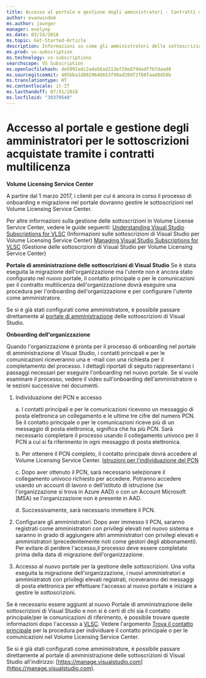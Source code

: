 ```yaml
---
title: Accesso al portale e gestione degli amministratori - Contratti multilicenza | Microsoft Docs
author: evanwindom
ms.author: jaunger
manager: evelynp
ms.date: 03/14/2018
ms.topic: Get-Started-Article
description: Informazioni su come gli amministratori delle sottoscrizioni possono accedere al portale di amministrazione e gestire le sottoscrizioni acquistate tramite i contratti multilicenza
ms.prod: vs-subscription
ms.technology: vs-subscriptions
searchscope: VS Subscription
ms.openlocfilehash: de5992adc2ada56ad213ef29e879dadf7b7daad8
ms.sourcegitcommit: 495bba1d8029646653f99ad20df2f80faad8d58b
ms.translationtype: HT
ms.contentlocale: it-IT
ms.lasthandoff: 07/31/2018
ms.locfileid: "39379540"
---
```

# <a name="accessing-the-portal-and-managing-administrators---for-subscriptions-acquired-through-volume-licensing-vl"></a>Accesso al portale e gestione degli amministratori per le sottoscrizioni acquistate tramite i contratti multilicenza

**Volume Licensing Service Center**

A partire dal 1 marzo 2017, i clienti per cui è ancora in corso il processo di onboarding e migrazione nel portale dovranno gestire le sottoscrizioni nel Volume Licensing Service Center.

Per altre informazioni sulla gestione delle sottoscrizioni in Volume License Service Center, vedere le guide seguenti: [Understanding Visual Studio Subscriptions for VLSC](https://visualstudio.microsoft.com/wp-content/uploads/2016/11/Understanding-Visual-Studio-Subscriptions-Administration-Guide-for-VLSC.pdf) (Informazioni sulle sottoscrizioni di Visual Studio per Volume Licensing Service Center)
[Managing Visual Studio Subscriptions for VLSC](https://visualstudio.microsoft.com/wp-content/uploads/2016/11/Managing-Visual-Studio-Subscriptions-Administration-Guide-for-VLSC.pdf) (Gestione delle sottoscrizioni di Visual Studio per Volume Licensing Service Center)

**Portale di amministrazione delle sottoscrizioni di Visual Studio** Se è stata eseguita la migrazione dell'organizzazione ma l'utente non è ancora stato configurato nel nuovo portale, il contatto principale o per le comunicazioni per il contratto multilicenza dell'organizzazione dovrà eseguire una procedura per l'onboarding dell'organizzazione e per configurare l'utente come amministratore.

Se si è già stati configurati come amministratore, è possibile passare direttamente al [portale di amministrazione](https://manage.visualstudio.com/) delle sottoscrizioni di Visual Studio.

**Onboarding dell'organizzazione**

Quando l'organizzazione è pronta per il processo di onboarding nel portale di amministrazione di Visual Studio, i contatti principali e per le comunicazioni riceveranno una e -mail con una richiesta per il completamento del processo. I dettagli riportati di seguito rappresentano i passaggi necessari per eseguire l'onboarding nel nuovo portale. Se si vuole esaminare il processo, vedere il video sull'onboarding dell'amministratore o le sezioni successive nei documenti.

1.  Individuazione del PCN e accesso

     a. I contatti principali e per le comunicazioni ricevono un messaggio di posta elettronica un collegamento e le ultime tre cifre del numero PCN.  Se il contatto principale o per le comunicazioni riceve più di un messaggio di posta elettronica, significa che ha più PCN. Sarà necessario completare il processo usando il collegamento univoco per il PCN a cui si fa riferimento in ogni messaggio di posta elettronica.

     b. Per ottenere il PCN completo, il contatto principale dovrà accedere al Volume Licensing Service Center. [Istruzioni per l'individuazione del PCN](find-pcn.md)

     c. Dopo aver ottenuto il PCN, sarà necessario selezionare il collegamento univoco richiesto per accedere. Potranno accedere usando un account di lavoro o dell'istituto di istruzione (se l'organizzazione si trova in Azure AAD) o con un Account Microsoft (MSA) se l'organizzazione non è presente in AAD.

     d. Successivamente, sarà necessario immettere il PCN.

2.  Configurare gli amministratori.  Dopo aver immesso il PCN, saranno registrati come amministratori con privilegi elevati nel nuovo sistema e saranno in grado di aggiungere altri amministratori con privilegi elevati e amministratori (precedentemente noti come gestori degli abbonamenti). Per evitare di perdere l'accesso,il processo deve essere completato prima della data di migrazione dell'organizzazione.

3.  Accesso al nuovo portale per la gestione delle sottoscrizioni. Una volta eseguita la migrazione dell'organizzazione, i nuovi amministratori e amministratoti con privilegi elevati registrati, riceveranno dei messaggi di posta elettronica per effettuare l'accesso al nuovo portale e iniziare a gestire le sottoscrizioni.

Se è necessario essere aggiunti al nuovo Portale di amministrazione delle sottoscrizioni di Visual Studio e non si è certi di chi sia il contatto principale/per le comunicazioni di riferimento, è possibile trovare queste informazioni dopo l'accesso a [VLSC](https://www.microsoft.com/Licensing/servicecenter/default.aspx). Vedere l'argomento [Trova il contatto principale](find-primary-contact.md) per la procedura per individuare il contatto principale o per le comunicazioni nel Volume Licensing Service Center.

Se si è già stati configurati come amministratore, è possibile passare direttamente al portale di amministrazione delle sottoscrizioni di Visual Studio all'indirizzo: [https://manage.visualstudio.com](https://manage.visualstudio.com).
